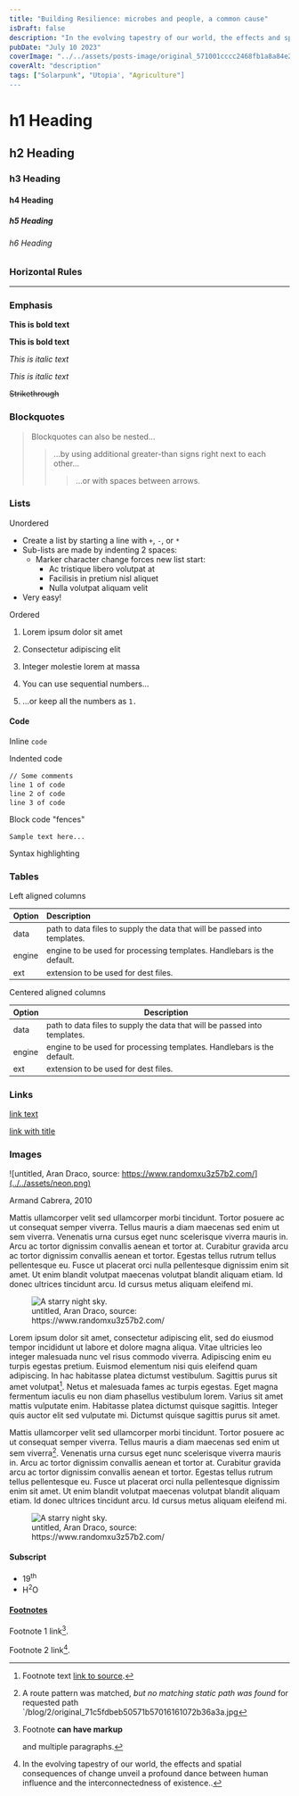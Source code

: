 ```yaml
---
title: "Building Resilience: microbes and people, a common cause"
isDraft: false
description: "In the evolving tapestry of our world, the effects and spatial consequences of change unveil a profound dance between human influence and the interconnectedness of existence."
pubDate: "July 10 2023"
coverImage: "../../assets/posts-image/original_571001cccc2468fb1a8a84e2e8edce0f.png"
coverAlt: "description"
tags: ["Solarpunk", "Utopia', "Agriculture"]
---
```



# h1 Heading
## h2 Heading
### h3 Heading
#### h4 Heading
##### h5 Heading
###### h6 Heading


### Horizontal Rules

___


### Emphasis

**This is bold text**

__This is bold text__

*This is italic text*

_This is italic text_

~~Strikethrough~~


### Blockquotes


> Blockquotes can also be nested...
>> ...by using additional greater-than signs right next to each other...
> > > ...or with spaces between arrows.


### Lists

Unordered

+ Create a list by starting a line with `+`, `-`, or `*`
+ Sub-lists are made by indenting 2 spaces:
  - Marker character change forces new list start:
    * Ac tristique libero volutpat at
    + Facilisis in pretium nisl aliquet
    - Nulla volutpat aliquam velit
+ Very easy!

Ordered

1. Lorem ipsum dolor sit amet
2. Consectetur adipiscing elit
3. Integer molestie lorem at massa


1. You can use sequential numbers...
1. ...or keep all the numbers as `1.`




#### Code

Inline `code`

Indented code

    // Some comments
    line 1 of code
    line 2 of code
    line 3 of code


Block code "fences"

```
Sample text here...
```

Syntax highlighting


### Tables

Left aligned columns

| Option | Description |
| :------ | :----------- |
| data   | path to data files to supply the data that will be passed into templates. |
| engine | engine to be used for processing templates. Handlebars is the default. |
| ext    | extension to be used for dest files. |

Centered aligned columns

| Option | Description |
| ------| -----------|
| data   | path to data files to supply the data that will be passed into templates. |
| engine | engine to be used for processing templates. Handlebars is the default. |
| ext    | extension to be used for dest files. |


### Links

[link text](http://dev.nodeca.com)

[link with title](http://nodeca.github.io/pica/demo/ "title text!")



### Images

![untitled, Aran Draco, source:  https://www.randomxu3z57b2.com/](../../assets/neon.png)
<p aria-label="photo description" class='photo-desccription-as-p' >Armand Cabrera, 2010</p>


Mattis ullamcorper velit sed ullamcorper morbi tincidunt. Tortor posuere ac ut consequat semper viverra. Tellus mauris a diam maecenas sed enim ut sem viverra. Venenatis urna cursus eget nunc scelerisque viverra mauris in. Arcu ac tortor dignissim convallis aenean et tortor at. Curabitur gravida arcu ac tortor dignissim convallis aenean et tortor. Egestas tellus rutrum tellus pellentesque eu. Fusce ut placerat orci nulla pellentesque dignissim enim sit amet. Ut enim blandit volutpat maecenas volutpat blandit aliquam etiam. Id donec ultrices tincidunt arcu. Id cursus metus aliquam eleifend mi.

<figure class='larger-image'>
<img src='/original_71c5fdbeb50571b57016161072b36a3a.jpg' alt="A starry night sky." decoding='async' loading='lazy'/>
<figcaption>untitled, Aran Draco, source:  https://www.randomxu3z57b2.com/</figcaption>
</figure>

Lorem ipsum dolor sit amet, consectetur adipiscing elit, sed do eiusmod tempor incididunt ut labore et dolore magna aliqua. Vitae ultricies leo integer malesuada nunc vel risus commodo viverra. Adipiscing enim eu turpis egestas pretium. Euismod elementum nisi quis eleifend quam adipiscing. In hac habitasse platea dictumst vestibulum. Sagittis purus sit amet volutpat[^3]. Netus et malesuada fames ac turpis egestas. Eget magna fermentum iaculis eu non diam phasellus vestibulum lorem. Varius sit amet mattis vulputate enim. Habitasse platea dictumst quisque sagittis. Integer quis auctor elit sed vulputate mi. Dictumst quisque sagittis purus sit amet.

Mattis ullamcorper velit sed ullamcorper morbi tincidunt. Tortor posuere ac ut consequat semper viverra. Tellus mauris a diam maecenas sed enim ut sem viverra[^4]. Venenatis urna cursus eget nunc scelerisque viverra mauris in. Arcu ac tortor dignissim convallis aenean et tortor at. Curabitur gravida arcu ac tortor dignissim convallis aenean et tortor. Egestas tellus rutrum tellus pellentesque eu. Fusce ut placerat orci nulla pellentesque dignissim enim sit amet. Ut enim blandit volutpat maecenas volutpat blandit aliquam etiam. Id donec ultrices tincidunt arcu. Id cursus metus aliquam eleifend mi.

<figure>
<img src='/original_571001cccc2468fb1a8a84e2e8edce0f.png' alt="A starry night sky." decoding='async' loading='lazy'>
<figcaption>untitled, Aran Draco, source:  https://www.randomxu3z57b2.com/</figcaption>
</figure>


#### Subscript

- 19<sup>th</sup>
- H<sup>2</sup>O



#### [Footnotes](https://github.com/markdown-it/markdown-it-footnote)

Footnote 1 link[^1].

Footnote 2 link[^2].



[^1]: Footnote **can have markup**

    and multiple paragraphs.

[^2]: In the evolving tapestry of our world, the effects and spatial consequences of change unveil a profound dance between human influence and the interconnectedness of existence..

[^3]: Footnote text [link to source](https://github.com/markdown-it/markdown-it-footnote).




[^4]: A route pattern was matched, *but no matching static path was found* for requested path `/blog/2/original_71c5fdbeb50571b57016161072b36a3a.jpg